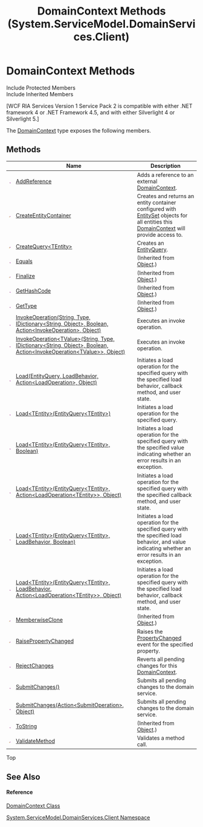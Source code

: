 ﻿---
title: DomainContext Methods (System.ServiceModel.DomainServices.Client)
TOCTitle: DomainContext Methods
ms:assetid: Methods.T:System.ServiceModel.DomainServices.Client.DomainContext
ms:mtpsurl: https://msdn.microsoft.com/en-us/library/system.servicemodel.domainservices.client.domaincontext_methods(v=VS.91)
ms:contentKeyID: 28755311
ms.date: 01/27/2012
mtps_version: v=VS.91
---

# DomainContext Methods

Include Protected Members  
Include Inherited Members  

\[WCF RIA Services Version 1 Service Pack 2 is compatible with either .NET framework 4 or .NET Framework 4.5, and with either Silverlight 4 or Silverlight 5.\]

The [DomainContext](ff422732\(v=vs.91\).md) type exposes the following members.

## Methods

<table>
<thead>
<tr class="header">
<th> </th>
<th>Name</th>
<th>Description</th>
</tr>
</thead>
<tbody>
<tr class="odd">
<td><img src="images\Ff423329.pubmethod(en-us,VS.91).gif" title="Public method" alt="Public method" /></td>
<td><a href="ff422058(v=vs.91).md">AddReference</a></td>
<td>Adds a reference to an external <a href="ff422732(v=vs.91).md">DomainContext</a>.</td>
</tr>
<tr class="even">
<td><img src="images\Ff422600.protmethod(en-us,VS.91).gif" title="Protected method" alt="Protected method" /></td>
<td><a href="ff422380(v=vs.91).md">CreateEntityContainer</a></td>
<td>Creates and returns an entity container configured with <a href="ff423164(v=vs.91).md">EntitySet</a> objects for all entities this <a href="ff422732(v=vs.91).md">DomainContext</a> will provide access to.</td>
</tr>
<tr class="odd">
<td><img src="images\Ff422600.protmethod(en-us,VS.91).gif" title="Protected method" alt="Protected method" /></td>
<td><a href="ff422988(v=vs.91).md">CreateQuery&lt;TEntity&gt;</a></td>
<td>Creates an <a href="ff422488(v=vs.91).md">EntityQuery</a>.</td>
</tr>
<tr class="even">
<td><img src="images\Ff423329.pubmethod(en-us,VS.91).gif" title="Public method" alt="Public method" /></td>
<td><a href="https://docs.microsoft.com/en-us/dotnet/api/system.object.equals?redirectedfrom=MSDN#System_Object_Equals_System_Object_">Equals</a></td>
<td>(Inherited from <a href="https://msdn.microsoft.com/en-us/library/e5kfa45b">Object</a>.)</td>
</tr>
<tr class="odd">
<td><img src="images\Ff422600.protmethod(en-us,VS.91).gif" title="Protected method" alt="Protected method" /></td>
<td><a href="https://msdn.microsoft.com/en-us/library/4k87zsw7">Finalize</a></td>
<td>(Inherited from <a href="https://msdn.microsoft.com/en-us/library/e5kfa45b">Object</a>.)</td>
</tr>
<tr class="even">
<td><img src="images\Ff423329.pubmethod(en-us,VS.91).gif" title="Public method" alt="Public method" /></td>
<td><a href="https://msdn.microsoft.com/en-us/library/zdee4b3y">GetHashCode</a></td>
<td>(Inherited from <a href="https://msdn.microsoft.com/en-us/library/e5kfa45b">Object</a>.)</td>
</tr>
<tr class="odd">
<td><img src="images\Ff423329.pubmethod(en-us,VS.91).gif" title="Public method" alt="Public method" /></td>
<td><a href="https://msdn.microsoft.com/en-us/library/dfwy45w9">GetType</a></td>
<td>(Inherited from <a href="https://msdn.microsoft.com/en-us/library/e5kfa45b">Object</a>.)</td>
</tr>
<tr class="even">
<td><img src="images\Ff423329.pubmethod(en-us,VS.91).gif" title="Public method" alt="Public method" /></td>
<td><a href="ff422358(v=vs.91).md">InvokeOperation(String, Type, IDictionary&lt;String, Object&gt;, Boolean, Action&lt;InvokeOperation&gt;, Object)</a></td>
<td>Executes an invoke operation.</td>
</tr>
<tr class="odd">
<td><img src="images\Ff423329.pubmethod(en-us,VS.91).gif" title="Public method" alt="Public method" /></td>
<td><a href="ff422446(v=vs.91).md">InvokeOperation&lt;TValue&gt;(String, Type, IDictionary&lt;String, Object&gt;, Boolean, Action&lt;InvokeOperation&lt;TValue&gt;&gt;, Object)</a></td>
<td>Executes an invoke operation.</td>
</tr>
<tr class="even">
<td><img src="images\Ff423329.pubmethod(en-us,VS.91).gif" title="Public method" alt="Public method" /></td>
<td><a href="ff423348(v=vs.91).md">Load(EntityQuery, LoadBehavior, Action&lt;LoadOperation&gt;, Object)</a></td>
<td>Initiates a load operation for the specified query with the specified load behavior, callback method, and user state.</td>
</tr>
<tr class="odd">
<td><img src="images\Ff423329.pubmethod(en-us,VS.91).gif" title="Public method" alt="Public method" /></td>
<td><a href="ff422589(v=vs.91).md">Load&lt;TEntity&gt;(EntityQuery&lt;TEntity&gt;)</a></td>
<td>Initiates a load operation for the specified query.</td>
</tr>
<tr class="even">
<td><img src="images\Ff423329.pubmethod(en-us,VS.91).gif" title="Public method" alt="Public method" /></td>
<td><a href="ff422635(v=vs.91).md">Load&lt;TEntity&gt;(EntityQuery&lt;TEntity&gt;, Boolean)</a></td>
<td>Initiates a load operation for the specified query with the specified value indicating whether an error results in an exception.</td>
</tr>
<tr class="odd">
<td><img src="images\Ff423329.pubmethod(en-us,VS.91).gif" title="Public method" alt="Public method" /></td>
<td><a href="ff422945(v=vs.91).md">Load&lt;TEntity&gt;(EntityQuery&lt;TEntity&gt;, Action&lt;LoadOperation&lt;TEntity&gt;&gt;, Object)</a></td>
<td>Initiates a load operation for the specified query with the specified callback method, and user state.</td>
</tr>
<tr class="even">
<td><img src="images\Ff423329.pubmethod(en-us,VS.91).gif" title="Public method" alt="Public method" /></td>
<td><a href="ff422670(v=vs.91).md">Load&lt;TEntity&gt;(EntityQuery&lt;TEntity&gt;, LoadBehavior, Boolean)</a></td>
<td>Initiates a load operation for the specified query with the specified load behavior, and value indicating whether an error results in an exception.</td>
</tr>
<tr class="odd">
<td><img src="images\Ff423329.pubmethod(en-us,VS.91).gif" title="Public method" alt="Public method" /></td>
<td><a href="ff423188(v=vs.91).md">Load&lt;TEntity&gt;(EntityQuery&lt;TEntity&gt;, LoadBehavior, Action&lt;LoadOperation&lt;TEntity&gt;&gt;, Object)</a></td>
<td>Initiates a load operation for the specified query with the specified load behavior, callback method, and user state.</td>
</tr>
<tr class="even">
<td><img src="images\Ff422600.protmethod(en-us,VS.91).gif" title="Protected method" alt="Protected method" /></td>
<td><a href="https://msdn.microsoft.com/en-us/library/57ctke0a">MemberwiseClone</a></td>
<td>(Inherited from <a href="https://msdn.microsoft.com/en-us/library/e5kfa45b">Object</a>.)</td>
</tr>
<tr class="odd">
<td><img src="images\Ff422600.protmethod(en-us,VS.91).gif" title="Protected method" alt="Protected method" /></td>
<td><a href="ff423376(v=vs.91).md">RaisePropertyChanged</a></td>
<td>Raises the <a href="ff422176(v=vs.91).md">PropertyChanged</a> event for the specified property.</td>
</tr>
<tr class="even">
<td><img src="images\Ff423329.pubmethod(en-us,VS.91).gif" title="Public method" alt="Public method" /></td>
<td><a href="ff422758(v=vs.91).md">RejectChanges</a></td>
<td>Reverts all pending changes for this <a href="ff422732(v=vs.91).md">DomainContext</a>.</td>
</tr>
<tr class="odd">
<td><img src="images\Ff423329.pubmethod(en-us,VS.91).gif" title="Public method" alt="Public method" /></td>
<td><a href="ff422324(v=vs.91).md">SubmitChanges()</a></td>
<td>Submits all pending changes to the domain service.</td>
</tr>
<tr class="even">
<td><img src="images\Ff423329.pubmethod(en-us,VS.91).gif" title="Public method" alt="Public method" /></td>
<td><a href="ff423067(v=vs.91).md">SubmitChanges(Action&lt;SubmitOperation&gt;, Object)</a></td>
<td>Submits all pending changes to the domain service.</td>
</tr>
<tr class="odd">
<td><img src="images\Ff423329.pubmethod(en-us,VS.91).gif" title="Public method" alt="Public method" /></td>
<td><a href="https://msdn.microsoft.com/en-us/library/7bxwbwt2">ToString</a></td>
<td>(Inherited from <a href="https://msdn.microsoft.com/en-us/library/e5kfa45b">Object</a>.)</td>
</tr>
<tr class="even">
<td><img src="images\Ff422600.protmethod(en-us,VS.91).gif" title="Protected method" alt="Protected method" /></td>
<td><a href="ff422367(v=vs.91).md">ValidateMethod</a></td>
<td>Validates a method call.</td>
</tr>
</tbody>
</table>

Top

## See Also

#### Reference

[DomainContext Class](ff422732\(v=vs.91\).md)

[System.ServiceModel.DomainServices.Client Namespace](ff422479\(v=vs.91\).md)


